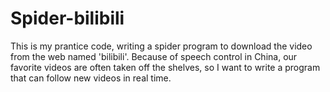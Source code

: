 # Spider-bilibili
This is my prantice code, writing a spider program to download the video from the web named 'bilibili'. Because of speech control in China, our favorite videos are often taken off the shelves, so I want to write a program that can follow new videos in real time.
